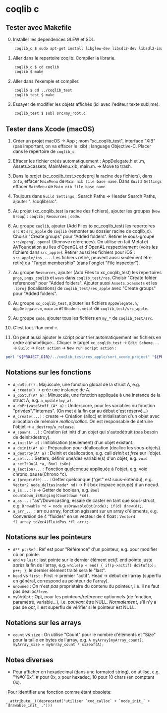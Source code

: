 #  coqlib c

## Tester avec Makefile

0. Installer les dependences GLEW et SDL.
```bash
    coqlib_c $ sudo apt-get install libglew-dev libsdl2-dev libsdl2-image-dev libsdl2-ttf-dev libglm-dev libunwind-dev
```

1. Aller dans le repertoire coqlib. Compiler la librarie.
```bash
    coqlib_c $ cd coqlib
    coqlib $ make
```

2. Aller dans l'exemple et compiler.
```bash
    coqlib $ cd ../coqlib_test
    coqlib_test $ make
```

3. Essayer de modifier les objets affichés (ici avec l'editeur texte sublime).
```bash
    coqlib_test $ subl src/my_root.c
```

## Tester dans Xcode (macOS)

1. Créer un projet macOS -> App ; mom "xc_coqlib_test", interface "XIB" (pas important, on va effacer le .xib) ; language Objective-C. Placer dans le répertoire de `coqlib_c`.

2. Effacer les fichier créés automatiquement : AppDelegate.h et .m, Assets.xcassets, MainMenu.xib, main.m. -> Move to trash.

3. Dans le projet (xc_coqlib_test.xcodeproj la racine des fichiers), dans `Info`, effacer `MainMenu` de `Main nib file base name`. Dans `Build Settings` effacer `MainMenu` de `Main nib file base name`.

4. Toujours dans `Build Settings` : Search Paths -> Header Search Paths, ajouter "../coqlib/src".

5. Au projet (xc_coqlib_test la racine des fichiers), ajouter les groupes (`New Group`) : `coqlib` ; `Resources` ; `code`.

6. Au groupe `coqlib`, ajouter (Add Files to xc_coqlib_test) les repertoires `src` et `src_apple` de `coqlib` (remonter au dossier racine de coqlib_c). Choisir "Create groups" pour "Added folders".
   Retirer le sous-groupe `src/opengl_openal` (Remove references). On utilise en fait Metal et AVFoundation au lieu d'OpenGL et d'OpenAL respectivement (voirs les fichiers dans `src_apple`). 
   Retirer aussi les fichiers pour iOS : `src_apple/ios_...`.
   Les fichiers retiré, peuvent aussi seulement être retiré du "Target membership" (dans l'onglet "File inspector").

7. Au groupe `Resources`, ajouter (Add Files to xc_coqlib_test) les repertoires `pngs`, `pngs_coqlib` et `wavs` dans `coqlib_test/res`. Choisir "Create folder references" pour "Added folders". Ajouter aussi `Assets.xcassets` et les `.lproj` (localisations) de `coqlib_test/res_apple` avec "Create groups" pour "Added folders".

8. Au groupe `xc_coqlib_test`, ajouter les fichiers `AppDelegate.h`, `AppDelegate.m`, `main.m` et `Shaders.metal` de `coqlib_test/src_apple`.

9. Au groupe `code`, ajouter tous les fichiers en `my_*` de `coqlib_test/src`.

9. C'est tout. Run cmd-r.

10. On peut aussi ajouter le script pour trier automatiquement les fichiers en ordre alphabétique...  Cliquer le target `xc_coqlib_test` -> `Edit Scheme...` -> `Build` -> `Post action` -> `New run script action` :
```bash
perl "${PROJECT_DIR}/../coqlib_test/res_apple/sort_xcode_project" "${PROJECT_FILE_PATH}/project.pbxproj"
```


## Notations sur les fonctions

- `A_doStuf()` : Majuscule, une fonction global de la struct A, e.g. `A_create()` -> crée une instance de A.
- `a_doStuf(A* a)` : Minuscule, une fonction appliquée à une instance de la struct A, e.g. `a_update(my_a)`.
- `a_doPrivateStuff_(A* a)` : Underscore, pour les variables ou fonction "privées"/"internes". (On met à la fin car au début c'est réservé...)
- `A_create(...)` : create -> Création (alloc) et initialisation d'un objet avec allocation de mémoire *malloc*/*calloc*. On est responsable de detruire l'objet -> `a_destroy`/`a_release`.
- `A_spawn(...)` : Création (et init) d'un objet qui s'autodétruit (pas besoin de deinit/destroy).
- `a_init(A* a)` : Initialisation (seulement) d'un objet existant.
- `a_deinit(A* a)` : Préparation pour déallocation (dealloc les sous-objets).
- `a_destroy(A* a)` : Deinit et deallocation, e.g. call *deinit* et *free* sur l'objet.
- `a_set...` : Setters, définir une/des variable(s) d'un objet, e.g. `void a_setIsOn(A *a, Bool isOn)`.
- `a_(action)...` : Fonction quelconque appliquée à l'objet, e.g. void chrono_pause(Chrono *c).
- `a_(propriété)...` : Getter quelconque ("get" est sous-entendu),
     e.g. `Vector2 node_deltas(node* nd)` -> hit box (espace occupé) d'un noeud.
- `a_is...` : Is -> Getter de boolean, e.g. `Bool countdown_isRinging(Countdown *cd)`.
- `a_as...` : "as"/Downcasting, essaie de caster en tant que sous-struct, e.g. `Drawable *d = node_asDrawableOpt(node); if(d) draw(d);`.
- `a_arr_...` : arr ou array, fonction agissant sur un array d'éléments, e.g. Conversion de 4 "fluides" en un vecteur de 4 float : `Vector4 fl_array_toVec4(FluidPos *fl_arr);`.

## Notations sur les pointeurs

- `A** ptrRef` : Ref est pour "Référence" d'un pointeur, e.g. pour modifier où on pointe.
- `end` vs `last` : last pointe sur le dernier élément _actif_. end pointe juste après la fin de l'array, e.g. `while(p < end) { if(p->actif) doStuf(p); p++; }`, le dernier élément traité sera le "last".
- `head` vs `first` : First -> premier "actif". Head -> début de l'array (superflu en général, correspond au pointeur de l'array).
- `unowned` : On n'est *pas* propriétaire du contenu du pointeur, i.e. il ne faut pas dealloc/`free`.
- `myObjOpt` : Opt, pour les pointeurs/reference optionnels (de fonction, paramètre, variable...), i.e. *pouvant* être NULL. _Normalement_, s'il n'y a pas de *opt*, il est superflu de vérifier si le pointeur est NULL.

## Notations sur les arrays

- `count` vs `size` : On utilise "Count" pour le nombre d'éléments et "Size" pour la taille en bytes de l'array,
e.g. `A myArray[myArray_count]; myArray_size = myArray_count * sizeof(A);`

## Notes diverses

- Pour afficher en hexadecimal (dans une formated string), on utilise,
  e.g. "%#010x". # pour 0x, x pour hexadec, 10 pour 10 chars (en comptant 0x).

-Pour identifier une fonction comme étant obsolete:
```
__attribute__((deprecated("utiliser `coq_calloc` + `node_init_` + `drawable_init_`.")))
```